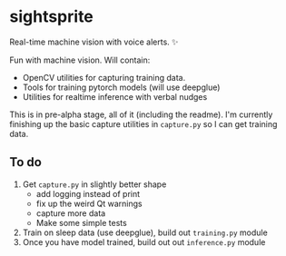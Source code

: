 # sightsprite 
Real-time machine vision with voice alerts. :sparkles: 

Fun with machine vision. Will contain:
- OpenCV utilities for capturing training data. 
- Tools for training pytorch models (will use deepglue)
- Utilities for realtime inference with verbal nudges

This is in pre-alpha stage, all of it (including the readme). I'm currently finishing up the basic capture utilities in `capture.py` so I can get training data. 

## To do
1. Get `capture.py` in slightly better shape
   - add logging instead of print
   - fix up the weird Qt warnings
   - capture more data 
   - Make some simple tests 
2. Train on sleep data (use deepglue), build out `training.py` module
3. Once you have model trained, build out out `inference.py` module
